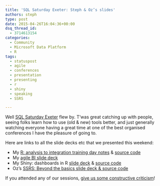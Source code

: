```yaml
---
title: 'SQL Saturday Exeter: Steph & Oz’s slides'
authors: steph
type: post
date: 2015-04-26T16:04:36+00:00
dsq_thread_id:
  - 3714613154
categories:
  - Community
  - Microsoft Data Platform
  - R
tags:
  - statuspost
  - agile
  - conferences
  - presentation
  - presenting
  - r
  - shiny
  - speaking
  - SSRS

---
```

Well [SQL Saturday Exeter][1] flew by. T&#8217;was great catching up with people, seeing folks learn how to use (old & new) tools better, and just generally watching everyone having a great time at one of the best organised conferences I have the pleasure of going to.

Here are links to all the slide decks etc that we presented this weekend:

  * My [R: analysis to integration training day notes][2] & [source code][3] 
  * My [agile BI slide deck][4]
  * My Shiny: dashboards in R [slide deck][5] & [source code][6]
  * Oz&#8217;s [SSRS: Beyond the basics slide deck & source code][7]

If you attended any of our sessions, [give us some constructive criticism][8]!

 [1]: http://www.sqlsaturday.com/372/EventHome.aspx
 [2]: http://stephlocke.github.io/Rtraining/compiledtrainingnotes.html
 [3]: https://github.com/stephlocke/Rtraining
 [4]: http://bit.ly/agileBI
 [5]: http://stephlocke.github.io/Rtraining/repoRting.html
 [6]: https://github.com/stephlocke/Rtraining/blob/master/inst/slidedecks/shiny/repoRting.Rmd
 [7]: https://github.com/CLockeWork/SSRS
 [8]: https://itsalocke.com/index.php/contact-us-page/